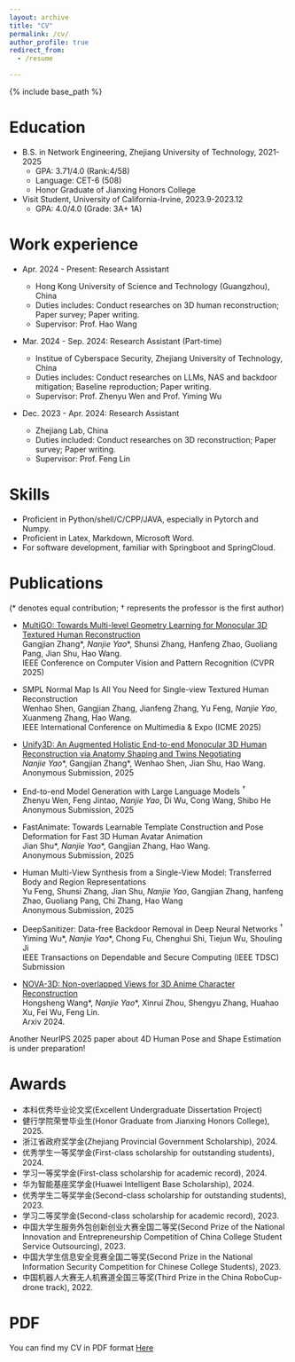 ```yaml
---
layout: archive
title: "CV"
permalink: /cv/
author_profile: true
redirect_from:
  - /resume

---
```


{% include base_path %}

Education
======
* B.S. in Network Engineering, Zhejiang University of Technology, 2021-2025 <br>
  - GPA: 3.71/4.0 (Rank:4/58)
  - Language: CET-6 (508)
  - Honor Graduate of Jianxing Honors College
* Visit Student, University of California-Irvine, 2023.9-2023.12
  - GPA: 4.0/4.0 (Grade: 3A+ 1A)

Work experience
======
* Apr. 2024 - Present: Research Assistant
  * Hong Kong University of Science and Technology (Guangzhou), China
  * Duties includes: Conduct researches on 3D human reconstruction; Paper survey; Paper writing.
  * Supervisor: Prof. Hao Wang

* Mar. 2024 - Sep. 2024: Research Assistant (Part-time)
  * Institue of Cyberspace Security, Zhejiang University of Technology, China
  * Duties includes: Conduct researches on LLMs, NAS and backdoor mitigation; Baseline reproduction; Paper writing.
  * Supervisor: Prof. Zhenyu Wen and Prof. Yiming Wu

* Dec. 2023 - Apr. 2024: Research Assistant
  * Zhejiang Lab, China
  * Duties included: Conduct researches on 3D reconstruction; Paper survey; Paper writing.
  * Supervisor: Prof. Feng Lin
  
Skills
======
* Proficient in Python/shell/C/CPP/JAVA, especially in Pytorch and Numpy.
* Proficient in Latex, Markdown, Microsoft Word.
* For software development, familiar with Springboot and SpringCloud.

Publications
======
(* denotes equal contribution; $\dagger$ represents the professor is the first author)

  * [MultiGO: Towards Multi-level Geometry Learning for Monocular 3D Textured Human Reconstruction](https://arxiv.org/abs/2412.03103) <br>
  Gangjian Zhang\*, *Nanjie Yao*\*, Shunsi Zhang, Hanfeng Zhao, Guoliang Pang, Jian Shu, Hao Wang. <br>
  IEEE Conference on Computer Vision and Pattern Recognition (CVPR 2025)

  * SMPL Normal Map Is All You Need for Single-view Textured Human Reconstruction <br>
  Wenhao Shen, Gangjian Zhang, Jianfeng Zhang, Yu Feng, *Nanjie Yao*, Xuanmeng Zhang, Hao Wang. <br>
  IEEE International Conference on Multimedia & Expo (ICME 2025)

  * [Unify3D: An Augmented Holistic End-to-end Monocular 3D Human Reconstruction via Anatomy Shaping and Twins Negotiating](https://e2e3dgsrecon.github.io/e2e3dgsrecon/) <br>
  *Nanjie Yao*\*, Gangjian Zhang\*, Wenhao Shen, Jian Shu, Hao Wang. <br>
  Anonymous Submission, 2025 

  * End-to-end Model Generation with Large Language Models $^\dagger$ <br>
  Zhenyu Wen, Feng Jintao, *Nanjie Yao*, Di Wu, Cong Wang, Shibo He <br>
  Anonymous Submission, 2025 

  * FastAnimate: Towards Learnable Template Construction and Pose Deformation for Fast 3D Human Avatar Animation <br>
  Jian Shu\*, *Nanjie Yao*\*, Gangjian Zhang, Hao Wang. <br>
  Anonymous Submission, 2025 

  * Human Multi-View Synthesis from a Single-View Model: Transferred Body and Region Representations <br>
  Yu Feng, Shunsi Zhang, Jian Shu, *Nanjie Yao*, Gangjian Zhang, hanfeng Zhao, Guoliang Pang, Chi Zhang, Hao Wang <br>
  Anonymous Submission, 2025 

  <!-- SIGKDD Conference on Knowledge Discovery and Data Mining Submission (KDD 2025) -->

  * DeepSanitizer: Data-free Backdoor Removal in Deep Neural Networks $^\dagger$ <br> 
  Yiming Wu\*, *Nanjie Yao*\*, Chong Fu, Chenghui Shi, Tiejun Wu, Shouling Ji  <br>
  IEEE Transactions on Dependable and Secure Computing (IEEE TDSC) Submission 

  * [NOVA-3D: Non-overlapped Views for 3D Anime Character Reconstruction](https://arxiv.org/abs/2405.12505) <br>
  Hongsheng Wang\*, *Nanjie Yao*\*, Xinrui Zhou, Shengyu Zhang, Huahao Xu, Fei Wu, Feng Lin.  <br>
  Arxiv 2024.

  Another NeurIPS 2025 paper about 4D Human Pose and Shape Estimation is under preparation!

Awards
======
  * 本科优秀毕业论文奖(Excellent Undergraduate Dissertation Project)
  * 健行学院荣誉毕业生(Honor Graduate from Jianxing Honors College), 2025.
  * 浙江省政府奖学金(Zhejiang Provincial Government Scholarship), 2024.
  * 优秀学生一等奖学金(First-class scholarship for outstanding students), 2024.
  * 学习一等奖学金(First-class scholarship for academic record), 2024.
  * 华为智能基座奖学金(Huawei Intelligent Base Scholarship), 2024.
  * 优秀学生二等奖学金(Second-class scholarship for outstanding students), 2023.
  * 学习二等奖学金(Second-class scholarship for academic record), 2023.
  * 中国大学生服务外包创新创业大赛全国二等奖(Second Prize of the National Innovation and Entrepreneurship Competition of China College Student Service Outsourcing), 2023.
  * 中国大学生信息安全竞赛全国二等奖(Second Prize in the National Information Security Competition for Chinese College Students), 2023.
  * 中国机器人大赛无人机赛道全国三等奖(Third Prize in the China RoboCup-drone track), 2022.

PDF
======
You can find my CV in PDF format [Here](../files/NanjieYao_CV_en.pdf)